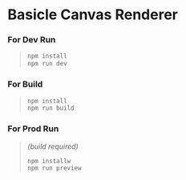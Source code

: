 # Basicle Canvas Renderer

### For Dev Run
>```bash
>npm install
>npm run dev
>```

### For Build
>```bash
>npm install
>npm run build
>```

### For Prod Run 
> *(build required)*
>
>```bash
>npm installw
>npm run preview
>```